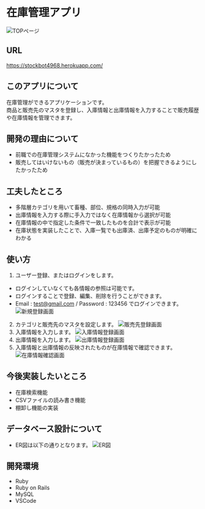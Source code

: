 # 在庫管理アプリ

![TOPページ](https://user-images.githubusercontent.com/57342731/73519267-e3965800-4443-11ea-9da4-90ca17459729.png)

## URL

<https://stockbot4968.herokuapp.com/>

## このアプリについて
 
在庫管理ができるアプリケーションです。<br>
商品と販売先のマスタを登録し、入庫情報と出庫情報を入力することで販売履歴や在庫情報を管理できます。

## 開発の理由について

- 前職での在庫管理システムになかった機能をつくりたかったため
- 販売してはいけないもの（販売が決まっているもの）を把握できるようにしたかったため

## 工夫したところ

- 多階層カテゴリを用いて畜種、部位、規格の同時入力が可能
- 出庫情報を入力する際に手入力ではなく在庫情報から選択が可能
- 在庫情報の中で指定した条件で一致したものを合計で表示が可能
- 在庫状態を実装したことで、入庫一覧でも出庫済、出庫予定のものが明確にわかる

## 使い方

1. ユーザー登録、またはログインをします。<br>
- ログインしていなくても各情報の参照は可能です。
- ログインすることで登録、編集、削除を行うことができます。
- Email : test@gmail.com  /  Password : 123456  でログインできます。
![新規登録画面](https://user-images.githubusercontent.com/57342731/73519336-29532080-4444-11ea-9fea-3864f78dcbe3.png)
2. カテゴリと販売先のマスタを設定します。
![販売先登録画面](https://user-images.githubusercontent.com/57342731/73521143-9bc5ff80-4448-11ea-8949-46db53fdc7e3.png)
3. 入庫情報を入力します。
![入庫情報登録画面](https://user-images.githubusercontent.com/57342731/73521042-5e617200-4448-11ea-981c-4a0b0c484708.png)
4. 出庫情報を入力します。
![出庫情報登録画面](https://user-images.githubusercontent.com/57342731/73521192-b9936480-4448-11ea-82e6-4dc28a155766.png)
5. 入庫情報と出庫情報の反映されたものが在庫情報で確認できます。
![在庫情報確認画面](https://user-images.githubusercontent.com/57342731/73520981-3e31b300-4448-11ea-9f68-a5550076947d.png)

## 今後実装したいところ

- 在庫検索機能
- CSVファイルの読み書き機能
- 棚卸し機能の実装
 
## データベース設計について

- ER図は以下の通りとなります。
![ER図](https://user-images.githubusercontent.com/57342731/73524297-2c540e00-4450-11ea-8a09-6632db681522.png)

## 開発環境
 
- Ruby
- Ruby on Rails
- MySQL
- VSCode

<!-- ## stocksテーブル
|column|Type|Options|
|------|----|-------|
|lot|string|null: false|
|box|integer|null: false|
|weight|decimal|null: false|
|status|string|null: false|
|category_id|d|foreign_key: true|
### Association
- belongs_to :category
- has_one :delivery


## customersテーブル
|column|Type|Options|
|------|----|-------|
|han_code|string|null: false|
|han_name|string|null: false|
|ten_code|string||
|ten_name|string||
### Association
- has_many :deliveries


## deliveriesテーブル
|column|Type|Options|
|------|----|-------|
|han_year|string|null: false|
|han_month|string|null: false|
|han_day|string|null: false|
|price|integer|null: false|
|stock_id|references|foreign_key: true|
|customer_id|references|foreign_key: true|
### Association
- belongs_to :stock
- belongs_to :customer


## categoriesテーブル
|column|Type|Options|
|------|----|-------|
|code|string||
|genre|string||
|ancestry|string||
### Association
- has_many :stocks

## usersテーブル
|column|Type|Options|
|------|----|-------|
|email|string|null: false, unique: true|
|encrypted_password|string|null: faise| -->